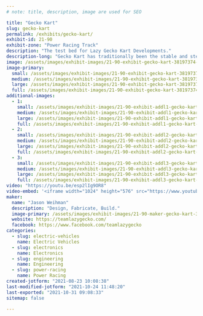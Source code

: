 ```yaml
---
# note: title, description, image are used for SEO

title: "Gecko Kart"
slug: gecko-kart
permalink: /exhibits/gecko-kart/
exhibit-id: 21-90
exhibit-zone: "Power Racing Track"
description: "The test bed for Lazy Gecko Kart Developments."
description-long: "Gecko Kart has traditionally been the stable and steady kart of Team Lazy Gecko. This year, with the newly designed Gen3 Gecko drive, Gecko Kart will be looking to go head to head with Raphael."
image: /assets/images/exhibit-images/21-90-exhibit-gecko-kart-38197374-1515360545275460-2893009963934810112-n-large.jpg
image-primary: 
  small: /assets/images/exhibit-images/21-90-exhibit-gecko-kart-38197374-1515360545275460-2893009963934810112-n-small.jpg
  medium: /assets/images/exhibit-images/21-90-exhibit-gecko-kart-38197374-1515360545275460-2893009963934810112-n-medium.jpg
  large: /assets/images/exhibit-images/21-90-exhibit-gecko-kart-38197374-1515360545275460-2893009963934810112-n-large.jpg
  full: /assets/images/exhibit-images/21-90-exhibit-gecko-kart-38197374-1515360545275460-2893009963934810112-n-full.jpg
additional-images: 
  - 1:
    small: /assets/images/exhibit-images/21-90-exhibit-addl1-gecko-kart-44932980-10156678711486163-2494914766733049856-o-small.jpg
    medium: /assets/images/exhibit-images/21-90-exhibit-addl1-gecko-kart-44932980-10156678711486163-2494914766733049856-o-medium.jpg
    large: /assets/images/exhibit-images/21-90-exhibit-addl1-gecko-kart-44932980-10156678711486163-2494914766733049856-o-large.jpg
    full: /assets/images/exhibit-images/21-90-exhibit-addl1-gecko-kart-44932980-10156678711486163-2494914766733049856-o-full.jpg
  - 2:
    small: /assets/images/exhibit-images/21-90-exhibit-addl2-gecko-kart-48167259-1663553433789503-3449027243139923968-n-small.jpg
    medium: /assets/images/exhibit-images/21-90-exhibit-addl2-gecko-kart-48167259-1663553433789503-3449027243139923968-n-medium.jpg
    large: /assets/images/exhibit-images/21-90-exhibit-addl2-gecko-kart-48167259-1663553433789503-3449027243139923968-n-large.jpg
    full: /assets/images/exhibit-images/21-90-exhibit-addl2-gecko-kart-48167259-1663553433789503-3449027243139923968-n-full.jpg
  - 3:
    small: /assets/images/exhibit-images/21-90-exhibit-addl3-gecko-kart-enlarged-version-small.png
    medium: /assets/images/exhibit-images/21-90-exhibit-addl3-gecko-kart-enlarged-version-medium.png
    large: /assets/images/exhibit-images/21-90-exhibit-addl3-gecko-kart-enlarged-version-large.png
    full: /assets/images/exhibit-images/21-90-exhibit-addl3-gecko-kart-enlarged-version-full.png
video: "https://youtu.be/esp2lIg9OR8"
video-embed: '<iframe width="1024" height="576" src="https://www.youtube.com/embed/esp2lIg9OR8?feature=oembed" frameborder="0" allow="accelerometer; autoplay; clipboard-write; encrypted-media; gyroscope; picture-in-picture" allowfullscreen></iframe>'
maker: 
  name: "Jason Weihman"
  description: "Design, Fabricate, Build."
  image-primary: /assets/images/exhibit-images/21-90-maker-gecko-kart-38267319-1515355961942585-2883346180144627712-n-medium.jpg
  website: https://teamlazygecko.com/
  facebook: https://www.facebook.com/teamlazygecko
categories: 
  - slug: electric-vehicles
    name: Electric Vehicles
  - slug: electronics
    name: Electronics
  - slug: engineering
    name: Engineering
  - slug: power-racing
    name: Power Racing
created-jotform: "2021-08-23 10:08:38"
last-modified-jotform: "2021-10-24 11:48:20"
last-exported: "2021-10-31 09:08:33"
sitemap: false

---
```

